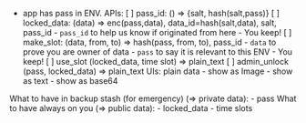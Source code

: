 * app has pass in ENV.
APIs:
	[ ] pass_id: () => {salt, hash(salt,pass)}
	[ ] locked_data: (data) => enc(pass,data), data_id=hash(salt,data), salt, pass_id
		- `pass_id` to help us know if originated from here
		- You keep!
	[ ] make_slot: (data, from, to) => hash(pass, from, to), pass_id
		- `data` to prove you are owner of data
		- `pass` to say it is relevant to this ENV
		- You keep!
	[ ] use_slot (locked_data, time slot) => plain_text
	[ ] admin_unlock (pass, locked_data) => plain_text
UIs:
	plain data
		- show as Image
		- show as text
		- show as base64

What to have in backup stash (for emergency) (=> private data):
	- pass
What to have always on you (=> public data):
	- locked_data
	- time slots